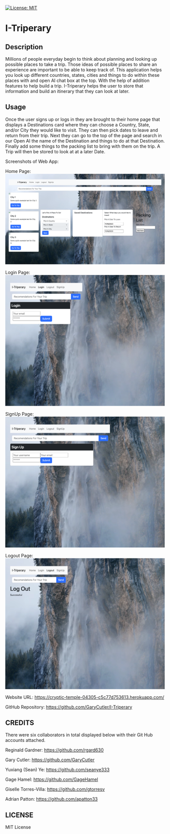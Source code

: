 [![License: MIT](https://img.shields.io/badge/License-MIT-yellow.svg)](https://opensource.org/licenses/MIT)

# I-Triperary

## Description

Millions of people everyday begin to think about planning and looking up possible places to take a trip.
Those ideas of possible places to share an experience are important to be able to keep track of. This 
application helps you look up different countries, states, cities and things to do within these places 
with and open AI chat box at the top. With the help of addition features to help build a trip. I-Triperary helps the user to store that information and build an itinerary that they can look at later.

## Usage

Once the user signs up or logs in they are brought to their home page that displays a Destinations card where they can choose a Country, State, and/or City they would like to visit. They can then pick dates to leave and return from their trip. Next they can go to the top of the page and search in our Open AI the name of the Destination and things to do at that Destination. Finally add some things to the packing list 
to bring with them on the trip. A Trip will then be stored to look at at a later Date.

Screenshots of Web App:

Home Page:
![App](./assets/images/Itriperary.png)

Login Page:
![LogIn](./assets/images/login.png)

SignUp Page:
![SignUp](./assets/images/sign-up.png)

Logout Page:
![LogOut](./assets/images/log-out.png)

Website URL: https://cryptic-temple-04305-c5c77d753613.herokuapp.com/


GitHub Repository: https://github.com/GaryCutler/I-Triperary

## CREDITS

There were six collaborators in total displayed below with their Git Hub accounts attached.

Reginald Gardner: https://github.com/rgard630

Gary Cutler: https://github.com/GaryCutler

Yuxiang (Sean) Ye: https://github.com/seanye333

Gage Hamel: https://github.com/GageHamel

Giselle Torres-Villa: https://github.com/gtorresv

Adrian Patton: https://github.com/apatton33

## LICENSE

MIT License



